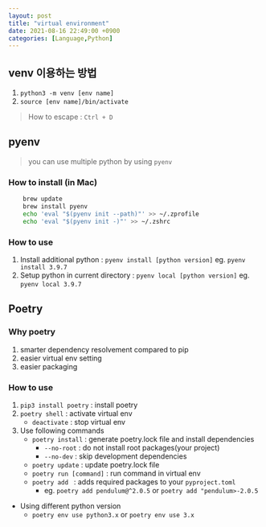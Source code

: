 ```yaml
---
layout: post
title: "virtual environment"
date: 2021-08-16 22:49:00 +0900
categories: [Language,Python]
---
```


## venv 이용하는 방법

1. ```python3 -m venv [env name]```
2. ```source [env name]/bin/activate```

> How to escape : ```Ctrl + D```

## pyenv

> you can use multiple python by using `pyenv`

### How to install (in Mac)
```sh 
    brew update
    brew install pyenv
    echo 'eval "$(pyenv init --path)"' >> ~/.zprofile
    echo 'eval "$(pyenv init -)"' >> ~/.zshrc
```

### How to use
1. Install additional python : ```pyenv install [python version]``` eg. `pyenv install 3.9.7`
2. Setup python in current directory : `pyenv local [python version]` eg. `pyenv local 3.9.7` 

## Poetry

### Why poetry
1. smarter dependency resolvement compared to pip
2. easier virtual env setting
3. easier packaging

### How to use
1. ```pip3 install poetry``` : install poetry
2. ```poetry shell``` : activate virtual env
    - `deactivate` : stop virtual env
3. Use following commands
    - ```poetry install``` : generate poetry.lock file and install dependencies
        - `--no-root` : do not install root packages(your project)
        - `--no-dev` : skip development dependencies
    - ```poetry update``` : update poetry.lock file
    - ```poetry run [command]``` : run command in virtual env
    - ```poetry add ``` : adds required packages to your `pyproject.toml`
        - eg. ```poetry add pendulum@^2.0.5``` or ```poetry add "pendulum>-2.0.5```

- Using different python version
    - ```poetry env use python3.x``` or ```poetry env use 3.x```
